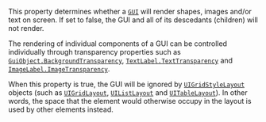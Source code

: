 This property determines whether a [`GUI`](https://create.roblox.com/docs/reference/engine/classes/GuiObject) will render
shapes, images and/or text on screen. If set to false, the GUI and all of
its descedants (children) will not render.

The rendering of individual components of a GUI can be controlled
individually through transparency properties such as
[`GuiObject.BackgroundTransparency`](https://create.roblox.com/docs/reference/engine/classes/GuiObject#BackgroundTransparency),
[`TextLabel.TextTransparency`](https://create.roblox.com/docs/reference/engine/classes/TextLabel#TextTransparency) and
[`ImageLabel.ImageTransparency`](https://create.roblox.com/docs/reference/engine/classes/ImageLabel#ImageTransparency).

When this property is true, the GUI will be ignored by
[`UIGridStyleLayout`](https://create.roblox.com/docs/reference/engine/classes/UIGridStyleLayout) objects (such as [`UIGridLayout`](https://create.roblox.com/docs/reference/engine/classes/UIGridLayout),
[`UIListLayout`](https://create.roblox.com/docs/reference/engine/classes/UIListLayout) and [`UITableLayout`](https://create.roblox.com/docs/reference/engine/classes/UITableLayout)). In other words, the space
that the element would otherwise occupy in the layout is used by other
elements instead.